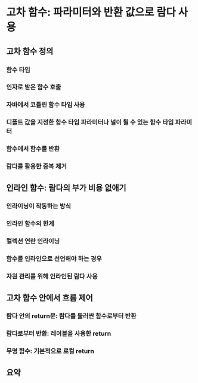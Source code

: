 # 고차 함수: 파라미터와 반환 값으로 람다 사용

## 고차 함수 정의

### 함수 타입

### 인자로 받은 함수 호출

### 자바에서 코틀린 함수 타입 사용

### 디폴트 값을 지정한 함수 타입 파라미터나 널이 될 수 있는 함수 타입 파라미터

### 함수에서 함수를 반환

### 람다를 활용한 중복 제거


## 인라인 함수: 람다의 부가 비용 없애기

### 인라이닝이 작동하는 방식

### 인라인 함수의 한계

### 컬렉션 연란 인라이닝

### 함수를 인라인으로 선언해야 하는 경우

### 자원 관리를 위해 인라인된 람다 사용


## 고차 함수 안에서 흐름 제어

### 람다 안의 return문: 람다를 둘러싼 함수로부터 반환

### 람다로부터 반환: 레이블을 사용한 return

### 무명 함수: 기본적으로 로컬 return


## 요약